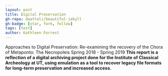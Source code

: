 ```yaml
---
layout: post
title: Digital Preservation
gh-repo: daattali/beautiful-jekyll
gh-badge: [star, fork, follow]
tags: [test]
author: Kathleen Forrest
---
```

Approaches to Digital Preservation: Re-examining the recovery of the Chora of Metaponto: The Necropoleis Spring 2018 - Spring 2019
**This report is a reflection of a digital archiving project done for the Institute of Classical Archeology at UT, using emulation as a tool to recover legacy file formats for long-term preservation and increased access.**

